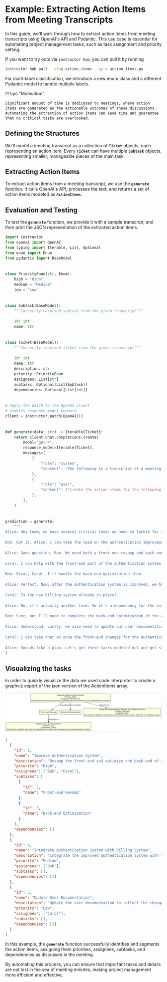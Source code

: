# Example: Extracting Action Items from Meeting Transcripts

In this guide, we'll walk through how to extract action items from meeting transcripts using OpenAI's API and Pydantic. This use case is essential for automating project management tasks, such as task assignment and priority setting.

If you want to try outs via `instructor hub`, you can pull it by running

```bash
instructor hub pull --slug action_items --py > action_items.py
```

For multi-label classification, we introduce a new enum class and a different Pydantic model to handle multiple labels.


!!! tips "Motivation"

    Significant amount of time is dedicated to meetings, where action items are generated as the actionable outcomes of these discussions. Automating the extraction of action items can save time and guarantee that no critical tasks are overlooked.

## Defining the Structures

We'll model a meeting transcript as a collection of **`Ticket`** objects, each representing an action item. Every **`Ticket`** can have multiple **`Subtask`** objects, representing smaller, manageable pieces of the main task.

## Extracting Action Items

To extract action items from a meeting transcript, we use the **`generate`** function. It calls OpenAI's API, processes the text, and returns a set of action items modeled as **`ActionItems`**.

## Evaluation and Testing

To test the **`generate`** function, we provide it with a sample transcript, and then print the JSON representation of the extracted action items.


```python
import instructor
from openai import OpenAI
from typing import Iterable, List, Optional
from enum import Enum
from pydantic import BaseModel


class PriorityEnum(str, Enum):
    high = "High"
    medium = "Medium"
    low = "Low"


class Subtask(BaseModel):
    """Correctly resolved subtask from the given transcript"""

    id: int
    name: str


class Ticket(BaseModel):
    """Correctly resolved ticket from the given transcript"""

    id: int
    name: str
    description: str
    priority: PriorityEnum
    assignees: List[str]
    subtasks: Optional[List[Subtask]]
    dependencies: Optional[List[int]]


# Apply the patch to the OpenAI client
# enables response_model keyword
client = instructor.patch(OpenAI())


def generate(data: str) -> Iterable[Ticket]:
    return client.chat.completions.create(
        model="gpt-4",
        response_model=Iterable[Ticket],
        messages=[
            {
                "role": "system",
                "content": "The following is a transcript of a meeting...",
            },
            {
                "role": "user",
                "content": f"Create the action items for the following transcript: {data}",
            },
        ],
    )


prediction = generate(
    """
Alice: Hey team, we have several critical tasks we need to tackle for the upcoming release. First, we need to work on improving the authentication system. It's a top priority.

Bob: Got it, Alice. I can take the lead on the authentication improvements. Are there any specific areas you want me to focus on?

Alice: Good question, Bob. We need both a front-end revamp and back-end optimization. So basically, two sub-tasks.

Carol: I can help with the front-end part of the authentication system.

Bob: Great, Carol. I'll handle the back-end optimization then.

Alice: Perfect. Now, after the authentication system is improved, we have to integrate it with our new billing system. That's a medium priority task.

Carol: Is the new billing system already in place?

Alice: No, it's actually another task. So it's a dependency for the integration task. Bob, can you also handle the billing system?

Bob: Sure, but I'll need to complete the back-end optimization of the authentication system first, so it's dependent on that.

Alice: Understood. Lastly, we also need to update our user documentation to reflect all these changes. It's a low-priority task but still important.

Carol: I can take that on once the front-end changes for the authentication system are done. So, it would be dependent on that.

Alice: Sounds like a plan. Let's get these tasks modeled out and get started."""
)
```

## Visualizing the tasks

In order to quickly visualize the data we used code interpreter to create a graphviz export of the json version of the ActionItems array.

![action items](../img/action_items.png)

```json
[
  {
    "id": 1,
    "name": "Improve Authentication System",
    "description": "Revamp the front-end and optimize the back-end of the authentication system",
    "priority": "High",
    "assignees": ["Bob", "Carol"],
    "subtasks": [
      {
        "id": 2,
        "name": "Front-end Revamp"
      },
      {
        "id": 3,
        "name": "Back-end Optimization"
      }
    ],
    "dependencies": []
  },
  {
    "id": 4,
    "name": "Integrate Authentication System with Billing System",
    "description": "Integrate the improved authentication system with the new billing system",
    "priority": "Medium",
    "assignees": ["Bob"],
    "subtasks": [],
    "dependencies": [1]
  },
  {
    "id": 5,
    "name": "Update User Documentation",
    "description": "Update the user documentation to reflect the changes in the authentication system",
    "priority": "Low",
    "assignees": ["Carol"],
    "subtasks": [],
    "dependencies": [2]
  }
]
```

In this example, the **`generate`** function successfully identifies and segments the action items, assigning them priorities, assignees, subtasks, and dependencies as discussed in the meeting.

By automating this process, you can ensure that important tasks and details are not lost in the sea of meeting minutes, making project management more efficient and effective.
